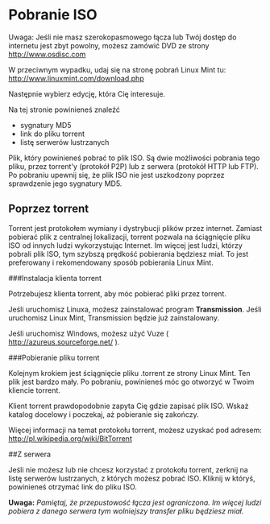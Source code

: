 # Pobranie ISO
Uwaga: Jeśli nie masz szerokopasmowego łącza lub Twój dostęp do internetu jest zbyt powolny, możesz  zamówić DVD ze strony http://www.osdisc.com

W przeciwnym wypadku, udaj się na stronę pobrań  Linux Mint tu: http://www.linuxmint.com/download.php

Następnie wybierz edycję, która Cię interesuje.

Na tej stronie powinieneś znaleźć
* sygnatury MD5
* link do pliku torrent
* listę serwerów lustrzanych

Plik, który powinieneś pobrać to plik ISO. Są dwie możliwości pobrania tego pliku, przez torrent'y (protokół P2P) lub z serwera (protokół HTTP lub FTP). Po pobraniu upewnij się, że plik ISO nie jest uszkodzony poprzez sprawdzenie jego sygnatury MD5.

##  Poprzez torrent

Torrent jest protokołem wymiany i dystrybucji plików przez internet. Zamiast pobierać plik z centralnej lokalizacji, torrent pozwala na ściągnięcie pliku ISO od innych ludzi wykorzystując Internet.
Im więcej jest ludzi, którzy pobrali plik ISO, tym szybszą prędkość pobierania będziesz miał. To jest preferowany i rekomendowany sposób pobierania Linux Mint.

###Instalacja klienta torrent

Potrzebujesz klienta torrent, aby móc pobierać pliki przez torrent.

Jeśli uruchomisz Linuxa, możesz zainstalować program **Transmission**. Jeśli uruchomisz Linux Mint, Transmission będzie już zainstalowany.

Jeśli uruchomisz Windows, możesz użyć Vuze ( http://azureus.sourceforge.net/ ).

###Pobieranie pliku torrent

Kolejnym krokiem jest ściągnięcie pliku .torrent ze strony Linux Mint. Ten plik jest bardzo mały. Po pobraniu, powinieneś móc go otworzyć w Twoim kliencie torrent.

Klient torrent prawdopodobnie zapyta Cię gdzie zapisać plik ISO. Wskaż katalog docelowy i poczekaj, aż pobieranie się zakończy.

Więcej informacji na temat protokołu torrent, możesz uzyskać pod adresem: http://pl.wikipedia.org/wiki/BitTorrent

##Z serwera

Jeśli nie możesz lub nie chcesz korzystać z protokołu torrent, zerknij na listę serwerów lustrzanych, z których możesz pobrać ISO. Kliknij w któryś, powinieneś otrzymać link do pliku ISO.

**Uwaga:** *Pamiętaj, że przepustowość łącza jest ograniczona. Im więcej ludzi pobiera z danego serwera tym wolniejszy transfer pliku będziesz miał.*

